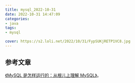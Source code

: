 ```yaml
---
title: mysql_2022-10-31
date: 2022-10-31 14:47:09
categories:
- java
tags:
- mysql

cover: https://s2.loli.net/2022/10/31/FypSUKjRETP1VC8.jpg
---
```


## 参考文章

[《MySQL 是怎样运行的：从根儿上理解 MySQL》](https://relph1119.github.io/mysql-learning-notes/#/)。
